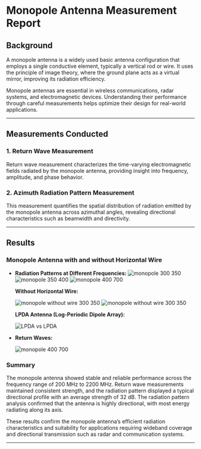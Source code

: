 # Monopole Antenna Measurement Report

## Background

A monopole antenna is a widely used basic antenna configuration that employs a single conductive element, typically a vertical rod or wire.
It uses the principle of image theory, where the ground plane acts as a virtual mirror, improving its radiation efficiency.

Monopole antennas are essential in wireless communications, radar systems, and electromagnetic devices. Understanding their performance through careful measurements helps optimize their design for real-world applications.

---

## Measurements Conducted

### 1. Return Wave Measurement

Return wave measurement characterizes the time-varying electromagnetic fields radiated by the monopole antenna, providing insight into frequency, amplitude, and phase behavior.

### 2. Azimuth Radiation Pattern Measurement

This measurement quantifies the spatial distribution of radiation emitted by the monopole antenna across azimuthal angles, revealing directional characteristics such as beamwidth and directivity.

---

## Results

### **Monopole Antenna with and without Horizontal Wire**

- **Radiation Patterns at Different Frequencies:**
  ![monopole 300 350](https://github.com/user-attachments/assets/dd4baa91-c9d2-46c6-af2b-b5cee1916c73)
  ![monopole 350 400](https://github.com/user-attachments/assets/f72550bd-0b62-45c6-b3df-3c8bcc84e0de)
  ![monopole 400 700](https://github.com/user-attachments/assets/f8247a5e-9c9b-49ae-a821-0341776a5b68)


  **Without Horizontal Wire:**
  
  ![monopole without wire 300 350](https://github.com/user-attachments/assets/7248b06b-ffa7-41b6-99a7-556db45c433e)
  ![monopole without wire 300 350](https://github.com/user-attachments/assets/35ed019e-be83-479a-882e-f88101988fb4)


  **LPDA Antenna (Log-Periodic Dipole Array):**
  
  ![LPDA vs LPDA](https://github.com/user-attachments/assets/699fd6c7-31f2-4e2e-96be-b4ca03612296)


- **Return Waves:**
  
  ![monopole 400 700](https://github.com/user-attachments/assets/85080fe9-4c87-4605-bdbe-69633d1f5a6c)

### Summary

The monopole antenna showed stable and reliable performance across the frequency range of 200 MHz to 2200 MHz.
Return wave measurements maintained consistent strength, and the radiation pattern displayed a typical directional profile with an average strength of 32 dB.
The radiation pattern analysis confirmed that the antenna is highly directional, with most energy radiating along its axis.

These results confirm the monopole antenna’s efficient radiation characteristics and suitability for applications requiring wideband coverage and directional transmission such as radar and communication systems.




---
